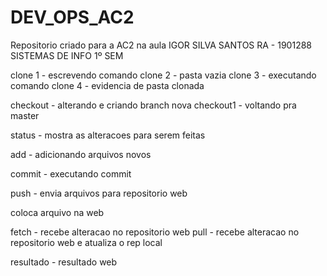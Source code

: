 # DEV_OPS_AC2
Repositorio criado para a AC2 na aula 
IGOR SILVA SANTOS RA - 1901288 SISTEMAS DE INFO 1º SEM



clone 1 - escrevendo comando 
clone 2 - pasta vazia
clone 3 - executando comando
clone 4 - evidencia de pasta clonada

checkout - alterando e criando branch nova 
checkout1 - voltando pra master

status - mostra as alteracoes para serem feitas 

add - adicionando arquivos novos

commit - executando commit 

push - envia arquivos para repositorio web

coloca arquivo na web

fetch - recebe alteracao no repositorio web 
pull - recebe alteracao no repositorio web e atualiza o rep local

resultado - resultado web
